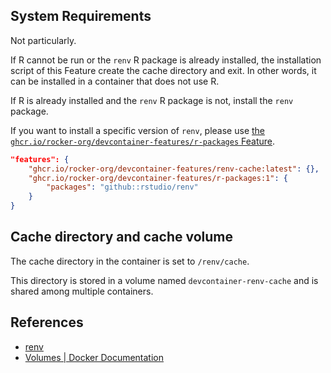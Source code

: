 <!-- markdownlint-disable MD041 -->

## System Requirements

Not particularly.

If R cannot be run or the `renv` R package is already installed,
the installation script of this Feature create the cache directory and exit.
In other words, it can be installed in a container that does not use R.

If R is already installed and the `renv` R package is not, install the `renv` package.

If you want to install a specific version of `renv`,
please use [the `ghcr.io/rocker-org/devcontainer-features/r-packages` Feature](https://github.com/rocker-org/devcontainer-features/tree/main/src/r-packages).

```json
"features": {
    "ghcr.io/rocker-org/devcontainer-features/renv-cache:latest": {},
    "ghcr.io/rocker-org/devcontainer-features/r-packages:1": {
        "packages": "github::rstudio/renv"
    }
}
```

## Cache directory and cache volume

The cache directory in the container is set to `/renv/cache`.

This directory is stored in a volume named `devcontainer-renv-cache`
and is shared among multiple containers.

## References

- [renv](https://rstudio.github.io/renv/)
- [Volumes | Docker Documentation](https://docs.docker.com/storage/volumes/)
